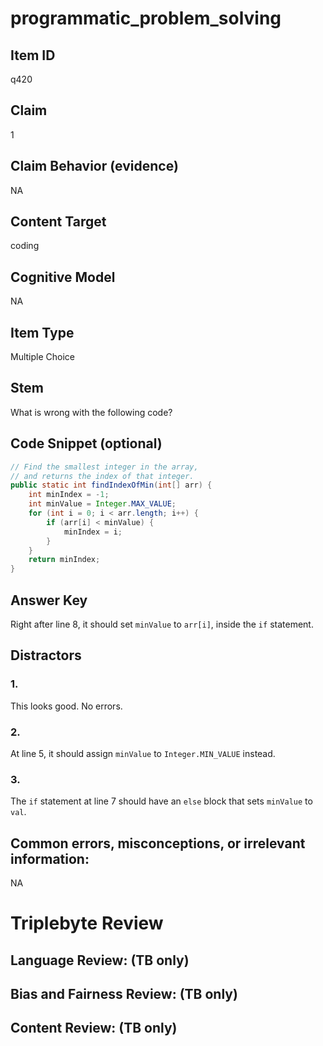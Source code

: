 # programmatic_problem_solving

## Item ID
q420

## Claim
1

## Claim Behavior (evidence)
NA

## Content Target
coding

## Cognitive Model
NA

## Item Type
Multiple Choice

## Stem
What is wrong with the following code?

## Code Snippet (optional)
```java
// Find the smallest integer in the array,
// and returns the index of that integer.
public static int findIndexOfMin(int[] arr) {
    int minIndex = -1;
    int minValue = Integer.MAX_VALUE;
    for (int i = 0; i < arr.length; i++) {
        if (arr[i] < minValue) {
            minIndex = i;
        }
    }
    return minIndex;
}
```

## Answer Key
Right after line 8, it should set `minValue` to `arr[i]`, inside the `if` statement.

## Distractors

### 1.
This looks good. No errors.

### 2.
At line 5, it should assign `minValue` to `Integer.MIN_VALUE` instead.

### 3.
The `if` statement at line 7 should have an `else` block that sets `minValue` to `val`.

## Common errors, misconceptions, or irrelevant information:
NA

# Triplebyte Review


## Language Review: (TB only)


## Bias and Fairness Review: (TB only)


## Content Review: (TB only)

